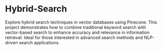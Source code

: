 # Hybrid-Search
Explore hybrid search techniques in vector databases using Pinecone. This project demonstrates how to combine traditional keyword search with vector-based search to enhance accuracy and relevance in information retrieval. Ideal for those interested in advanced search methods and NLP-driven search applications.
